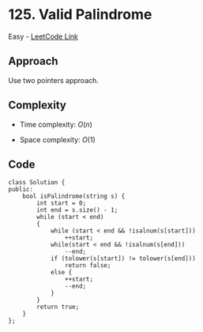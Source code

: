 # 125. Valid Palindrome

Easy - [LeetCode Link](https://leetcode.com/problems/valid-palindrome)

## Approach
Use two pointers approach.

## Complexity
- Time complexity: $O(n)$

- Space complexity: $O(1)$

## Code
```
class Solution {
public:
    bool isPalindrome(string s) {
        int start = 0;
        int end = s.size() - 1;
        while (start < end)
        {
            while (start < end && !isalnum(s[start]))
                ++start;
            while(start < end && !isalnum(s[end]))
                --end;
            if (tolower(s[start]) != tolower(s[end]))
                return false;
            else {
                ++start;
                --end;
            }
        }
        return true;
    }
};
```
